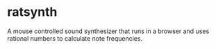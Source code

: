 # ratsynth
A mouse controlled sound synthesizer that runs in a browser and uses rational numbers to calculate note frequencies.
